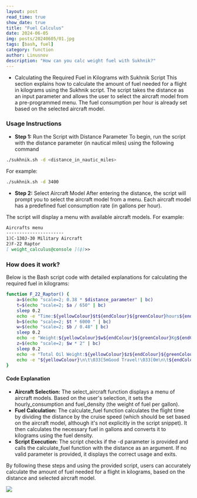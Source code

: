 ```yaml
---
layout: post
read_time: true
show_date: true
title: "Fuel Calculus"
date: 2024-06-05
img: posts/20240605/01.jpg
tags: [bash, fuel]
category: function
author: Linusnov
description: "How can you calc weight fuel with Sukhnik?"
---
```


- Calculating the Required Fuel in Kilograms with Sukhnik Script
This section explains how to calculate the amount of fuel needed for a flight in kilograms using the Sukhnik script. The script takes the distance as an input parameter and allows the user to select the aircraft model from a pre-programmed menu. The fuel consumption per hour is already set based on the selected aircraft model.

### Usage Instructions

- **Step 1:** Run the Script with Distance Parameter
To begin, run the script with the distance parameter (in nautical miles) using the following command
```sh 
./sukhnik.sh -d <distance_in_nautic_miles>
```

For example:
```sh 
./sukhnik.sh -d 3400
```

- **Step 2:** Select Aircraft Model 
After entering the distance, the script will prompt you to select the aircraft model from a menu. Each aircraft model has a predefined fuel consumption rate (in gallons per hour).

The script will display a menu with available aircraft models. For example:

```markdown
Aircrafts menu
----------------------
1)C-130J-30 Military Aircraft
2)F-22 Raptor
[ weight_calculus@console ](փ)>> 

```

### How does it work?
Below is the Bash script code with detailed explanations for calculating the required fuel in kilograms:

```sh 
function F_22_Raptor() {
	a=$(echo "scale=2; 0.38 * $distance_parameter" | bc)
	t=$(echo "scale=2; $a / 650" | bc)
	sleep 0.2
	echo -e "Time:${yellowColour}$t${endColour}${greenColour}hours${endColour}"
	b=$(echo "scale=2; $t * 6000 " | bc)
	w=$(echo "scale=2; $b / 0.48" | bc)
	sleep 0.2
	echo -e "Weight:${yellowColour}$w${endColour}${greenColour}Kg${endColour}"
	z=$(echo "scale=2; $w * 2" | bc)
	sleep 0.2
	echo -e "Total Oil Weight:${yellowColour}$z${endColour}${greenColour}Kg${endColour}"
	echo -e "${yellowColour}\n\t\033[5mGood Travel!\033[0m\n\t${endColour}"
}
```

#### Code Explanation
- **Aircraft Selection:** The select_aircraft function displays a menu of aircraft models. Based on the user's selection, it sets the hourly_consumption and fuel_density (the weight of fuel per gallon).
- **Fuel Calculation:** The calculate_fuel function calculates the flight time by dividing the distance by the cruise speed (which should be set based on the aircraft model, although it's not explicitly in the script snippet). It then calculates the necessary fuel in gallons and converts it to kilograms using the fuel density.
- **Script Execution:** The script checks if the -d parameter is provided and calls the calculate_fuel function with the distance as an argument. If no valid parameter is provided, it displays the correct usage and exits.

By following these steps and using the provided script, users can accurately calculate the amount of fuel needed for a flight in kilograms, based on the distance and selected aircraft model.

![](https://i.postimg.cc/hPvPCz9Y/image.png)
